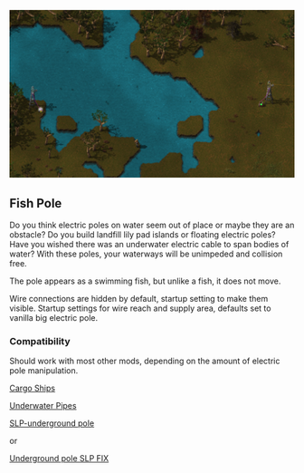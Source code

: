 ![Fish Pole](/underwater_wire.png)

## Fish Pole

Do you think electric poles on water seem out of place or maybe they are an obstacle?
Do you build landfill lily pad islands or floating electric poles?
Have you wished there was an underwater electric cable to span bodies of water?
With these poles, your waterways will be unimpeded and collision free.

The pole appears as a swimming fish, but unlike a fish, it does not move.

Wire connections are hidden by default, startup setting to make them visible.
Startup settings for wire reach and supply area, defaults set to vanilla big electric pole.

### Compatibility
Should work with most other mods, depending on the amount of electric pole manipulation.

[Cargo Ships](https://mods.factorio.com/mod/underwater-pipes)

[Underwater Pipes](https://mods.factorio.com/mod/underwater-pipes)

[SLP-underground pole](https://mods.factorio.com/mod/slp-underground-poles)

or

[Underground pole SLP FIX](https://mods.factorio.com/mod/slp-underground-poles-fix)

